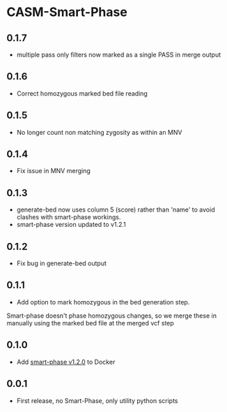 # CASM-Smart-Phase

## 0.1.7

- multiple pass only filters now marked as a single PASS in merge output

## 0.1.6

- Correct homozygous marked bed file reading

## 0.1.5

- No longer count non matching zygosity as within an MNV

## 0.1.4

- Fix issue in MNV merging

## 0.1.3

- generate-bed now uses column 5 (score) rather than 'name' to avoid clashes with smart-phase workings.
- smart-phase version updated to v1.2.1

## 0.1.2

- Fix bug in generate-bed output

## 0.1.1

- Add option to mark homozygous in the bed generation step.

Smart-phase doesn't phase homozygous changes, so we merge these in manually using the marked bed file at the
merged vcf step

## 0.1.0

- Add [smart-phase v1.2.0](https://github.com/paulhager/smart-phase) to Docker

## 0.0.1

- First release, no Smart-Phase, only utility python scripts

